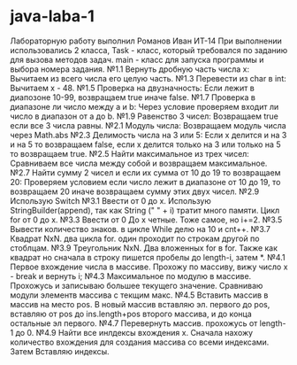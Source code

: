 # java-laba-1
Лабораторную работу выполнил Романов Иван ИТ-14
При выполнении использовались 2 класса, Task - класс, который требовался по заданию для вызова методов задач. main - класс для запуска программы и выбора номера задания.
№1.1 Вернуть дробную часть числа x: Вычитаем из всего числа его целую часть.
№1.3 Перевести из char в int: Вычитаем x - 48.
№1.5 Проверка на двузначность: Если лежит в диапозоне 10-99, возвращаем true иначе false.
№1.7 Проверка в диапазоне ли число между a и b: Через условие проверяем входит ли число в диапазон от a до b.
№1.9 Равенство 3 чисел: Возвращаем true если все 3 числа равны.
№2.1 Модуль числа: Возвращаем модуль числа через Math.abs
№2.3 Делимость числа на 3 или 5: Если x делится и на 3 и на 5 то возвращаем false, если x делится только на 3 или только на 5 то возвращаем true.
№2.5 Найти максимальное из трех чисел: Сравниваем все числа между собой и возвращаем максимальное.
№2.7 Найти сумму 2 чисел и если их сумма от 10 до 19 то возвращаем 20: Проверяем условием если число лежит в диапазоне от 10 до 19, то возвращаем 20 иначе возвращаем сумму этих двух чисел.
№2.9 Использую Switch
№3.1 Ввести от 0 до x. Использую StringBuilder(append), так как String (" " + i) тратит много памяти. Цикл for от 0 до x.
№3.3 Ввести от 0 До x четные. Тоже самое, но i+=2.
№3.5 Вывести количество знаков. в цикле While делю на 10 и cnt++.
№3.7 Квадрат NxN. два цикла for. один проходит по строкам другой по стоблцам.
№3.9 Треугольник NxN. Два вложенных for в for. Также как квадрат но сначала в строку пишется пробелы до length-i, затем *.
№4.1 Первое вхождение числа в массиве. Прохожу по массиву, вижу число x - break и вернуть i;
№4.3 Максимальное по модулю в массиве. Прохожусь и записываю большее текущего значение. Сравниваю модули элементв массива с текщим макс.
№4.5 Вставить массив в массив на место pos. В новый массив вставляю эл. первого до pos, вставляю от pos до ins.length+pos второго массива, и до конца остальные эл первого.
№4.7 Перевернуть массив. прохожусь от length-1 до 0.
№4.9 Найти все инлдексы вхождения x. Сначала нахожу количество вхождения для создания массива со всеми индексами. Затем Вставляю индексы.
